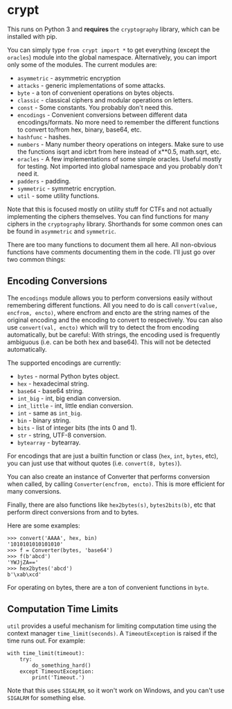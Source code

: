 # crypt
This runs on Python 3 and **requires** the `cryptography` library, which can be installed with pip.

You can simply type `from crypt import *` to get everything (except the `oracles`) module into the global namespace. Alternatively, you can import only some of the modules. The current modules are:

* `asymmetric` - asymmetric encryption
* `attacks` - generic implementations of some attacks.
* `byte` - a ton of convenient operations on bytes objects.
* `classic` - classical ciphers and modular operations on letters.
* `const` - Some constants. You probably don't need this.
* `encodings` - Convenient conversions between different data encodings/formats. No more need to remember the different functions to convert to/from hex, binary, base64, etc.
* `hashfunc` - hashes.
* `numbers` - Many number theory operations on integers. Make sure to use the functions isqrt and icbrt from here instead of x\*\*0.5, math.sqrt, etc.
* `oracles` - A few implementations of some simple oracles. Useful mostly for testing. Not imported into global namespace and you probably don't need it.
* `padders` - padding.
* `symmetric` - symmetric encryption.
* `util` - some utility functions.

Note that this is focused mostly on utility stuff for CTFs and not actually implementing the ciphers themselves. You can find functions for many ciphers in the `cryptography` library. Shorthands for some common ones can be found in `asymmetric` and `symmetric`.

There are too many functions to document them all here. All non-obvious functions have comments documenting them in the code. I'll just go over two common things:

## Encoding Conversions
The `encodings` module allows you to perform conversions easily without remembering different functions. All you need to do is call `convert(value, encfrom, encto)`, where encfrom and encto are the string names of the original encoding and the encoding to convert to respectively.
You can also use `convert(val, encto)` which will try to detect the from encoding automatically, but be careful: With strings, the encoding used is frequently ambiguous (i.e. can be both hex and base64). This will not be detected automatically.

The supported encodings are currently:

* `bytes` - normal Python bytes object.
* `hex` - hexadecimal string.
* `base64` - base64 string.
* `int_big` - int, big endian conversion.
* `int_little` - int, little endian conversion.
* `int` - same as `int_big`.
* `bin` - binary string.
* `bits` - list of integer bits (the ints 0 and 1).
* `str` - string, UTF-8 conversion.
* `bytearray` - bytearray.

For encodings that are just a builtin function or class (`hex`, `int`, `bytes`, etc), you can just use that without quotes (i.e. `convert(8, bytes)`).

You can also create an instance of Converter that performs conversion when called, by calling `Converter(encfrom, encto)`. This is more efficient for many conversions.

Finally, there are also functions like `hex2bytes(s)`, `bytes2bits(b)`, etc that perform direct conversions from and to bytes.

Here are some examples:

```
>>> convert('AAAA', hex, bin)
'1010101010101010'
>>> f = Converter(bytes, 'base64')
>>> f(b'abcd')
'YWJjZA=='
>>> hex2bytes('abcd')
b'\xab\xcd'
```

For operating on bytes, there are a ton of convenient functions in `byte`.

## Computation Time Limits
`util` provides a useful mechanism for limiting computation time using the context manager `time_limit(seconds)`. A `TimeoutException` is raised if the time runs out. For example:

```
with time_limit(timeout):
	try:
		do_something_hard()
	except TimeoutException:
		print('Timeout.')
```

Note that this uses `SIGALRM`, so it won't work on Windows, and you can't use `SIGALRM` for something else.
